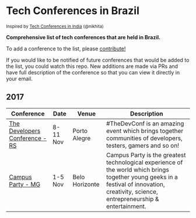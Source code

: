 # Tech Conferences in Brazil
<sup>Inspired by [Tech Conferences in India](https://github.com/nikhita/tech-conferences-india) (@nikhita)</sup>

**Comprehensive list of tech conferences that are held in Brazil.**

To add a conference to the list, please [contribute!](CONTRIBUTING.md)

If you would like to be notified of future conferences that would be added to the list, you could watch this repo. New additions are made via PRs and have full description of the conference so that you can view it directly in your email.

## 2017

| Conference | Date | Venue | Description |
|------------|------|-------|-------------|
| [The Developers Conference - RS](http://www.thedevelopersconference.com.br/tdc/2017/portoalegre/trilhas) | 8-11 Nov | Porto Alegre | #TheDevConf is an amazing event which brings together communities of developers, testers, gamers and so on!
| [Campus Party - MG](http://brasil.campus-party.org/minas-gerais/) | 1-5 Nov | Belo Horizonte | Campus Party is the greatest technological experience of the world which brings together young geeks in a festival of innovation, creativity, science, entrepreneurship & entertainment.